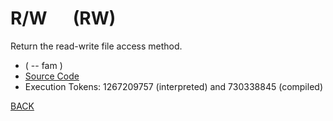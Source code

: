 # R/W &emsp; (RW)
Return the read-write file access method.
* ( -- fam )
* [Source Code](../words/file/RW.cs)
* Execution Tokens: 1267209757 (interpreted) and 730338845 (compiled)


[BACK](builtins.md#RW)
